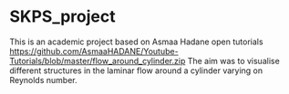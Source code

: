 # SKPS_project

This is an academic project based on Asmaa Hadane open tutorials https://github.com/AsmaaHADANE/Youtube-Tutorials/blob/master/flow_around_cylinder.zip The aim was to visualise different structures in the laminar flow around a cylinder varying on Reynolds number.
